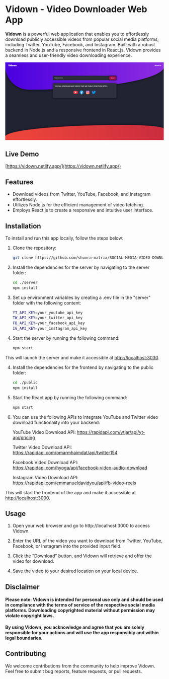 # Vidown - Video Downloader Web App

**Vidown** is a powerful web application that enables you to effortlessly download publicly accessible videos from popular social media platforms, including Twitter, YouTube, Facebook, and Instagram. Built with a robust backend in Node.js and a responsive frontend in React.js, Vidown provides a seamless and user-friendly video downloading experience.

![demo image](https://github.com/shuvra-matrix/images/blob/main/Screenshot%202024-01-28%20095103.png?raw=true)

## Live Demo

[https://vidown.netlify.app/](https://vidown.netlify.app/)

## Features

- Download videos from Twitter, YouTube, Facebook, and Instagram effortlessly.
- Utilizes Node.js for the efficient management of video fetching.
- Employs React.js to create a responsive and intuitive user interface.

## Installation

To install and run this app locally, follow the steps below:

1. Clone the repository:

   ```bash
   git clone https://github.com/shuvra-matrix/SOCIAL-MEDIA-VIDEO-DOWNLOAD---MERN.git

   ```

2. Install the dependencies for the server by navigating to the server folder:

   ```bash
   cd ./server
   npm install

   ```

3. Set up environment variables by creating a .env file in the "server" folder with the following content:

   ```bash
   YT_API_KEY=your_youtube_api_key
   TW_API_KEY=your_twitter_api_key
   FB_API_KEY=your_facebook_api_key
   IG_API_KEY=your_instagram_api_key

   ```

4. Start the server by running the following command:

   ```bash
   npm start
   ```

This will launch the server and make it accessible at [http://localhost:3030](http://localhost:3030).

4. Install the dependencies for the frontend by navigating to the public folder:

   ```bash
   cd ./public
   npm install

   ```

5. Start the React app by running the following command:

   ```bash
   npm start
   ```

6. You can use the following APIs to integrate YouTube and Twitter video download functionality into your backend:

   YouTube Video Download API: https://rapidapi.com/ytjar/api/yt-api/pricing

   Twitter Video Download API: https://rapidapi.com/omarmhaimdat/api/twitter154

   Facebook Video Download API: https://rapidapi.com/hyoga/api/facebook-video-audio-download

   Instagram Video Download API: https://rapidapi.com/emmanueldavidyou/api/fb-video-reels

This will start the frontend of the app and make it accessible at [http://localhost:3000](http://localhost:3000).

## Usage

1. Open your web browser and go to http://localhost:3000 to access Vidown.

2. Enter the URL of the video you want to download from Twitter, YouTube, Facebook, or Instagram into the provided input field.

3. Click the "Download" button, and Vidown will retrieve and offer the video for download.

4. Save the video to your desired location on your local device.

## Disclaimer

#### Please note: Vidown is intended for personal use only and should be used in compliance with the terms of service of the respective social media platforms. Downloading copyrighted material without permission may violate copyright laws.

#### By using Vidown, you acknowledge and agree that you are solely responsible for your actions and will use the app responsibly and within legal boundaries.

## Contributing

We welcome contributions from the community to help improve Vidown. Feel free to submit bug reports, feature requests, or pull requests.
